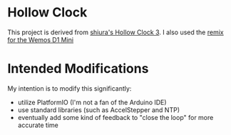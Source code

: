 # Hollow Clock
 This project is derived from [shiura's Hollow Clock 3](https://www.thingiverse.com/thing:5142739).
 I also used the [remix for the Wemos D1 Mini](https://www.thingiverse.com/thing:5160250)

# Intended Modifications
 My intention is to modify this significantly:
  - utilize PlatformIO (I'm not a fan of the Arduino IDE)
  - use standard libraries (such as AccelStepper and NTP)
  - eventually add some kind of feedback to "close the loop" for more accurate time

